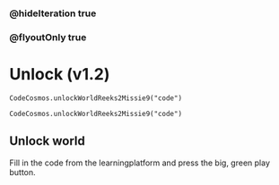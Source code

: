 ### @hideIteration true
### @flyoutOnly true
# Unlock (v1.2)
```blocks
CodeCosmos.unlockWorldReeks2Missie9("code")
```

```template
CodeCosmos.unlockWorldReeks2Missie9("code")
```

## Unlock world
Fill in the code from the learningplatform and press the big, green play button.